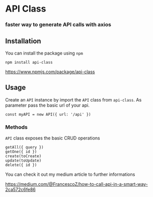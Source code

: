 # API Class
### faster way to generate API calls with axios

## Installation
You can install the package using `npm`

```
npm install api-class
```

https://www.npmjs.com/package/api-class
## Usage
Create an `API` instance by import the `API` class from `api-class`. As parameter pass the basic url of your api.

```
const myAPI = new API({ url: '/api' })
```
### Methods
`API` class exposes the basic CRUD operations

```
getAll({ query })
getOne({ id })
create(toCreate)
update(toUpdate)
delete({ id })
```

You can check it out my medium article to further informations

https://medium.com/@FrancescoZ/how-to-call-api-in-a-smart-way-2ca572c6fe86
